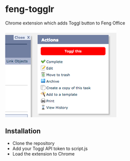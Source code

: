 # feng-togglr
Chrome extension which adds Toggl button to Feng Office 

![screenshot](images/screenshot.png)

## Installation
- Clone the repository
- Add your Toggl API token to script.js
- Load the extension to Chrome
